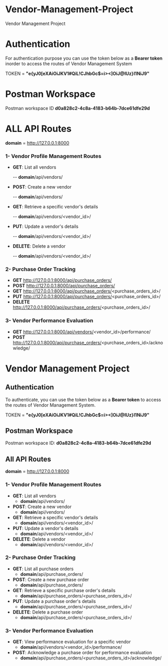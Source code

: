 # Vendor-Management-Project
Vendor Management Project 


# Authentication
For authentication purpose you can use the token below as a **Bearer token** 
inorder to access the routes of Vendor Management System


TOKEN = **"e{yJ0[eXAiOiJKV1#QiL!CJhbGc$=i><]OiJ@IUz}I1NiJ9"** 



# Postman Workspace
Postman workspace ID **d0a828c2-4c8a-4183-b64b-7dce61dfe29d**


# ALL API Routes
**domain** = http://127.0.0.1:8000

### 1- Vendor Profile Management Routes
- **GET**: List all vendors

    -- **domain**/api/vendors/    

- **POST**: Create a new vendor

    -- **domain**/api/vendors/  

- **GET**: Retrieve a specific vendor's details
    
    -- **domain**/api/vendors/<vendor_id>/ 

- **PUT**: Update a vendor's details
    
    -- **domain**/api/vendors/<vendor_id>/ 

- **DELETE**: Delete a vendor
    
    -- **domain**/api/vendors/<vendor_id>/


### 2- Purchase Order Tracking
- **GET** http://127.0.0.1:8000/api/purchase_orders/
- **POST** http://127.0.0.1:8000/api/purchase_orders/
- **GET** http://127.0.0.1:8000/api/purchase_orders/<purchase_orders_id>/
- **PUT** http://127.0.0.1:8000/api/purchase_orders/<purchase_orders_id>/
- **DELETE** http://127.0.0.1:8000/api/purchase_orders/<purchase_orders_id>/


### 3- Vendor Performance Evaluation
- **GET** http://127.0.0.1:8000/api/vendors/<vendor_id>/performance/
- **POST** http://127.0.0.1:8000/api/purchase_orders/<purchase_orders_id>/acknowledge/





# Vendor Management Project

## Authentication
To authenticate, you can use the token below as a **Bearer token** to access the routes of Vendor Management System.

TOKEN = **"e{yJ0[eXAiOiJKV1#QiL!CJhbGc$=i><]OiJ@IUz}I1NiJ9"**

## Postman Workspace
Postman workspace ID: **d0a828c2-4c8a-4183-b64b-7dce61dfe29d**

## All API Routes
**domain** = http://127.0.0.1:8000

### 1- Vendor Profile Management Routes
- **GET**: List all vendors
    - **domain**/api/vendors/
- **POST**: Create a new vendor
    - **domain**/api/vendors/
- **GET**: Retrieve a specific vendor's details
    - **domain**/api/vendors/<vendor_id>/
- **PUT**: Update a vendor's details
    - **domain**/api/vendors/<vendor_id>/
- **DELETE**: Delete a vendor
    - **domain**/api/vendors/<vendor_id>/

### 2- Purchase Order Tracking
- **GET**: List all purchase orders
    - **domain**/api/purchase_orders/
- **POST**: Create a new purchase order
    - **domain**/api/purchase_orders/
- **GET**: Retrieve a specific purchase order's details
    - **domain**/api/purchase_orders/<purchase_orders_id>/
- **PUT**: Update a purchase order's details
    - **domain**/api/purchase_orders/<purchase_orders_id>/
- **DELETE**: Delete a purchase order
    - **domain**/api/purchase_orders/<purchase_orders_id>/

### 3- Vendor Performance Evaluation
- **GET**: View performance evaluation for a specific vendor
    - **domain**/api/vendors/<vendor_id>/performance/
- **POST**: Acknowledge a purchase order for performance evaluation
    - **domain**/api/purchase_orders/<purchase_orders_id>/acknowledge/
